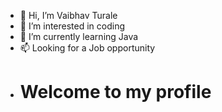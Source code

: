 - 👋 Hi, I’m Vaibhav Turale
- 👀 I’m interested in coding
- 🌱 I’m currently learning Java
- 📫 Looking for a Job opportunity
- <h1> Welcome to my profile </h1>

<!---
vaibhavturale-2001/vaibhavturale-2001 is a ✨ special ✨ repository because its `README.md` (this file) appears on your GitHub profile.
You can click the Preview link to take a look at your changes.
--->
